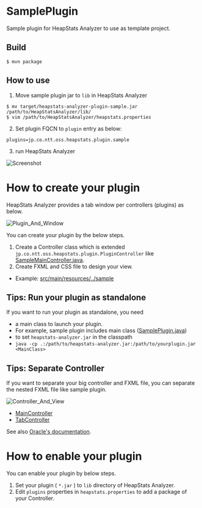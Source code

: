# SamplePlugin
Sample plugin for HeapStats Analyzer to use as template project.

## Build

```
$ mvn package
```

## How to use

1. Move sample plugin jar to `lib` in HeapStats Analyzer

```
$ mv target/heapstats-analyzer-plugin-sample.jar /path/to/HeapStatsAnalyzer/lib/
$ vim /path/to/HeapStatsAnalyzer/heapstats.properties
```
 
2. Set plugin FQCN to `plugin` entry as below:

```
plugins=jp.co.ntt.oss.heapstats.plugin.sample
```

3. run HeapStats Analyzer
 
 ![Screenshot](https://raw.github.com/wiki/HeapStats/SamplePlugin/image/screenshot.png)

# How to create your plugin

HeapStats Analyzer provides a tab window per controllers (plugins) as below.

![Plugin_And_Window](https://raw.github.com/wiki/HeapStats/SamplePlugin/image/1_tab_is_1_plugin.png)

You can create your plugin by the below steps.

 1. Create a Controller class which is extended `jp.co.ntt.oss.heapstats.plugin.PluginController` like [SampleMainController.java](https://github.com/HeapStats/SamplePlugin/blob/master/src/main/java/jp/co/ntt/oss/heapstats/plugin/sample/SampleMainController.java).
 2. Create FXML and CSS file to design your view.
  * Example: [src/main/resources/../sample](https://github.com/HeapStats/SamplePlugin/tree/master/src/main/resources/jp/co/ntt/oss/heapstats/plugin/sample)

## Tips: Run your plugin as standalone

If you want to run your plugin as standalone, you need 

 * a main class to launch your plugin. 
  * For example, sample plugin includes main class ([SamplePlugin.java](https://github.com/HeapStats/SamplePlugin/blob/master/src/main/java/jp/co/ntt/oss/heapstats/plugin/sample/SamplePlugin.java))
 * to set `heapstats-analyzer.jar` in the classpath
  * `java -cp .:/path/to/heapstats-analyzer.jar:/path/to/yourplugin.jar <MainClass>`

## Tips: Separate Controller 

If you want to separate your big controller and FXML file, you can separate the nested FXML file like sample plugin.

![Controller_And_View](https://raw.github.com/wiki/HeapStats/SamplePlugin/image/controllers.png)

 * [MainController](https://github.com/HeapStats/SamplePlugin/tree/master/src/main/java/jp/co/ntt/oss/heapstats/plugin/sample)
 * [TabController](https://github.com/HeapStats/SamplePlugin/tree/master/src/main/java/jp/co/ntt/oss/heapstats/plugin/sample/tabs)

See also [Oracle's documentation](https://docs.oracle.com/javase/8/javafx/api/javafx/fxml/doc-files/introduction_to_fxml.html#nested_controllers).

# How to enable your plugin

You can enable your plugin by below steps. 
 
1. Set your plugin ( `*.jar` ) to `lib` directory of HeapStats Analyzer.
2. Edit `plugins` properties in `heapstats.properties` to add a package of your Controller.
